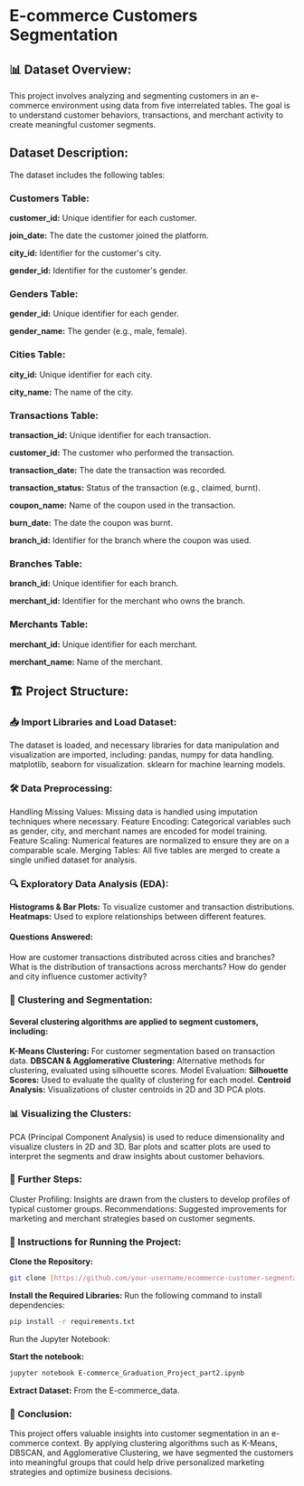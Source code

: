 # E-commerce Customers Segmentation
## 📊 Dataset Overview:
This project involves analyzing and segmenting customers in an e-commerce environment using data from five interrelated tables. The goal is to understand customer behaviors, transactions, and merchant activity to create meaningful customer segments.

## Dataset Description:
The dataset includes the following tables:

### Customers Table:
**customer_id:** Unique identifier for each customer.

**join_date:** The date the customer joined the platform.

**city_id:** Identifier for the customer's city.

**gender_id:** Identifier for the customer's gender.

### Genders Table:
**gender_id:** Unique identifier for each gender.

**gender_name:** The gender (e.g., male, female).

### Cities Table:
**city_id:** Unique identifier for each city.

**city_name:** The name of the city.

### Transactions Table:
**transaction_id:** Unique identifier for each transaction.

**customer_id:** The customer who performed the transaction.

**transaction_date:** The date the transaction was recorded.

**transaction_status:** Status of the transaction (e.g., claimed, burnt).

**coupon_name:** Name of the coupon used in the transaction.

**burn_date:** The date the coupon was burnt.

**branch_id:** Identifier for the branch where the coupon was used.

### Branches Table:
**branch_id:** Unique identifier for each branch.

**merchant_id:** Identifier for the merchant who owns the branch.

### Merchants Table:
**merchant_id:** Unique identifier for each merchant.

**merchant_name:** Name of the merchant.

## 🏗️ Project Structure:
### 📥 Import Libraries and Load Dataset:

The dataset is loaded, and necessary libraries for data manipulation and visualization are imported, including:
pandas, numpy for data handling.
matplotlib, seaborn for visualization.
sklearn for machine learning models.

### 🛠️ Data Preprocessing:
Handling Missing Values: Missing data is handled using imputation techniques where necessary.
Feature Encoding: Categorical variables such as gender, city, and merchant names are encoded for model training.
Feature Scaling: Numerical features are normalized to ensure they are on a comparable scale.
Merging Tables: All five tables are merged to create a single unified dataset for analysis.

### 🔍 Exploratory Data Analysis (EDA):
**Histograms & Bar Plots:** To visualize customer and transaction distributions.
**Heatmaps:** Used to explore relationships between different features.
#### Questions Answered:
How are customer transactions distributed across cities and branches?
What is the distribution of transactions across merchants?
How do gender and city influence customer activity?

### 🧠 Clustering and Segmentation:
#### Several clustering algorithms are applied to segment customers, including:
**K-Means Clustering:** For customer segmentation based on transaction data.
**DBSCAN & Agglomerative Clustering:** Alternative methods for clustering, evaluated using silhouette scores.
Model Evaluation:
**Silhouette Scores:** Used to evaluate the quality of clustering for each model.
**Centroid Analysis:** Visualizations of cluster centroids in 2D and 3D PCA plots.

### 📊 Visualizing the Clusters:
PCA (Principal Component Analysis) is used to reduce dimensionality and visualize clusters in 2D and 3D.
Bar plots and scatter plots are used to interpret the segments and draw insights about customer behaviors.

### 🚀 Further Steps:
Cluster Profiling: Insights are drawn from the clusters to develop profiles of typical customer groups.
Recommendations: Suggested improvements for marketing and merchant strategies based on customer segments.
### 📝 Instructions for Running the Project:
**Clone the Repository:**
```bash
git clone [https://github.com/your-username/ecommerce-customer-segmentation.git](https://github.com/Mohammed-Mahmoud-Elsayed-Ahmed-MMES/Graduation-Project-Part-2-MLSC-Data-Science-Machine-Learning-Course.git)
```

**Install the Required Libraries:**
Run the following command to install dependencies:
```bash
pip install -r requirements.txt
```
Run the Jupyter Notebook:

**Start the notebook:**
```bash
jupyter notebook E-commerce_Graduation_Project_part2.ipynb
```

**Extract Dataset:** From the E-commerce_data.

### 🧠 Conclusion:
This project offers valuable insights into customer segmentation in an e-commerce context. By applying clustering algorithms such as K-Means, DBSCAN, and Agglomerative Clustering, we have segmented the customers into meaningful groups that could help drive personalized marketing strategies and optimize business decisions.
